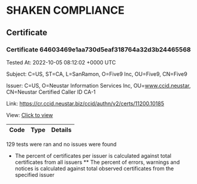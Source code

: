 # SHAKEN COMPLIANCE
## Certificate

### Certificate 64603469e1aa730d5eaf318764a32d3b24465568
Tested At: 2022-10-05 08:12:02 +0000 UTC

Subject: C=US, ST=CA, L=SanRamon, O=Five9 Inc, OU=Five9, CN=Five9

Issuer: C=US, O=Neustar Information Services Inc, OU=www.ccid.neustar, CN=Neustar Certified Caller ID CA-1

Link: https://cr.ccid.neustar.biz/ccid/authn/v2/certs/11200.10185

View: [Click to view](https://understandingwebpki.com/?cert=MIID7DCCAtSgAwIBAgIUYcNE88r%2BDL6q%2Fzei%2FaP5iTJtVKswDQYJKoZIhvcNAQELBQAwfjEpMCcGA1UEAwwgTmV1c3RhciBDZXJ0aWZpZWQgQ2FsbGVyIElEIENBLTExGTAXBgNVBAsMEHd3dy5jY2lkLm5ldXN0YXIxKTAnBgNVBAoMIE5ldXN0YXIgSW5mb3JtYXRpb24gU2VydmljZXMgSW5jMQswCQYDVQQGEwJVUzAeFw0yMTA0MTYyMDI2MzdaFw0yNDA0MTYyMDI2MzdaMGExDjAMBgNVBAMMBUZpdmU5MQ4wDAYDVQQLDAVGaXZlOTESMBAGA1UECgwJRml2ZTkgSW5jMREwDwYDVQQHDAhTYW5SYW1vbjELMAkGA1UECAwCQ0ExCzAJBgNVBAYTAlVTMFkwEwYHKoZIzj0CAQYIKoZIzj0DAQcDQgAEYe6fU5sFNQH4EyFVSE4QDVW2t%2BzzrRM4qx4ES%2BMXxtYaQ0CqNWpbUOKOSzqgoEH9fTG4vM2odQFMAJf5BQmSpaOCAUgwggFEMAwGA1UdEwEB%2FwQCMAAwHwYDVR0jBBgwFoAUO7lcyzEXnEjP1Npm6422qNXhCfcwgYEGCCsGAQUFBwEBBHUwczBHBggrBgEFBQcwAoY7aHR0cDovL2NhY2VydHMuY2NpZC5uZXVzdGFyL05ldXN0YXJDZXJ0aWZpZWRDYWxsZXJJZENBMS5jcnQwKAYIKwYBBQUHMAGGHGh0dHA6Ly9vY3NwLWNhMS5jY2lkLm5ldXN0YXIwSAYDVR0fBEEwPzA9oDugOYY3aHR0cDovL2NybC5jY2lkLm5ldXN0YXIvTmV1c3RhckNlcnRpZmllZENhbGxlcklkQ0ExLmNybDAdBgNVHQ4EFgQUAOiUdNHoS9wFZisWmUrHelF3LbowDgYDVR0PAQH%2FBAQDAgeAMBYGCCsGAQUFBwEaBAowCKAGFgQ1OThKMA0GCSqGSIb3DQEBCwUAA4IBAQBE7lue81wzFqwsX%2B7zBcLJ1PEXX8pnf%2FmHnQ4Uc%2Bq6VqgXpDLHMsAedeO57XdpZJ%2FtsItF9ejYhTMBlwWFOn7XW2QtG34cp%2FEiuNY82Loyuv7nGlfEpYqxTLf1IAOvF%2FJdEb%2By0ZOxqI13tYZZT4bmxvqQEH8CErLGM8m28Hw5onNXaYixexKKjY17NxRqIlIQ9o5QB85ymEE7FtNxLV99B0O4kfPj%2F8ryYrIcjzBEQyELEvmEwhqbfTirTyldF19glBlf%2B7%2FmpABlQ1aJyRRnyRKlFxkfWo4gJz%2B7zOtxjd6sDld%2FAMCc7A5jkUUOaBmzxGcBCERFwj0TXF%2Fp3FQ7)


| Code | Type | Details |
|------|------|---------|

129 tests were ran and no issues were found

* The percent of certificates per issuer is calculated against total certificates from all issuers
** The percent of errors, warnings and notices is calculated against total observed certificates from the specified issuer
